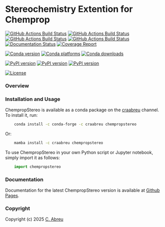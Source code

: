 Stereochemistry Extention for Chemprop
============================================

[//]: # (Badges)
[![GitHub Actions Build Status](https://github.com/craabreu/chempropstereo/workflows/Linux/badge.svg)](https://github.com/craabreu/chempropstereo/actions?query=workflow%3ALinux)
[![GitHub Actions Build Status](https://github.com/craabreu/chempropstereo/workflows/MacOS/badge.svg)](https://github.com/craabreu/chempropstereo/actions?query=workflow%3AMacOS)
[![GitHub Actions Build Status](https://github.com/craabreu/chempropstereo/workflows/Windows/badge.svg)](https://github.com/craabreu/chempropstereo/actions?query=workflow%3AWindows)
[![GitHub Actions Build Status](https://github.com/craabreu/chempropstereo/workflows/Linter/badge.svg)](https://github.com/craabreu/chempropstereo/actions?query=workflow%3ALinter)
[![Documentation Status](https://github.com/craabreu/chempropstereo/workflows/Docs/badge.svg)](https://github.com/craabreu/chempropstereo/actions?query=workflow%3ADocs)
[![Coverage Report](https://craabreu.github.io/chempropstereo/development/coverage/coverage.svg)](https://craabreu.github.io/chempropstereo/development/coverage)

[![Conda version](https://img.shields.io/conda/v/craabreu/chempropstereo.svg)](https://anaconda.org/craabreu/chempropstereo)
[![Conda platforms](https://img.shields.io/conda/pn/craabreu/chempropstereo.svg)](https://anaconda.org/craabreu/chempropstereo)
[![Conda downloads](https://img.shields.io/conda/dn/craabreu/chempropstereo.svg)](https://anaconda.org/craabreu/chempropstereo)

[![PyPI version](https://img.shields.io/pypi/v/chempropstereo.svg)](https://pypi.org/project/chempropstereo)
[![PyPI version](https://img.shields.io/pypi/pyversions/chempropstereo.svg)](https://pypi.org/project/chempropstereo)
[![PyPI version](https://img.shields.io/pypi/dm/chempropstereo.svg)](https://pypi.org/project/chempropstereo)

[![License](https://img.shields.io/badge/License-MIT-yellowgreen.svg?style=flat)](https://github.com/craabreu/chempropstereo/blob/main/LICENSE.md)

### Overview


### Installation and Usage

ChempropStereo is available as a conda package on the [craabreu] channel. To install it, run:

```bash
    conda install -c conda-forge -c craabreu chempropstereo
```

Or:

```bash
    mamba install -c craabreu chempropstereo
```

To use ChempropStereo in your own Python script or Jupyter notebook, simply import it as follows:

```python
    import chempropstereo
```

### Documentation

Documentation for the latest ChempropStereo version is available at [Github Pages].

### Copyright

Copyright (c) 2025 [C. Abreu](https://github.com/craabreu)


[Github Pages]: https://craabreu.github.io/chempropstereo/latest
[craabreu]: https://anaconda.org/craabreu/chempropstereo
